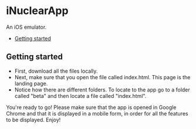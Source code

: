 # iNuclearApp

An iOS emulator.

* [Getting started](#getting-started)

## Getting started
* First, download all the files locally.
* Next, make sure that you open the file called index.html. This page is the landing page.
* Notice how there are different folders. To locate to the app go to a folder called "beta" and then locate a file called "index.html".
 
You're ready to go! Please make sure that the app is opened in Google Chrome and that it is displayed in a mobile form, in order for all the features to be displayed. Enjoy!